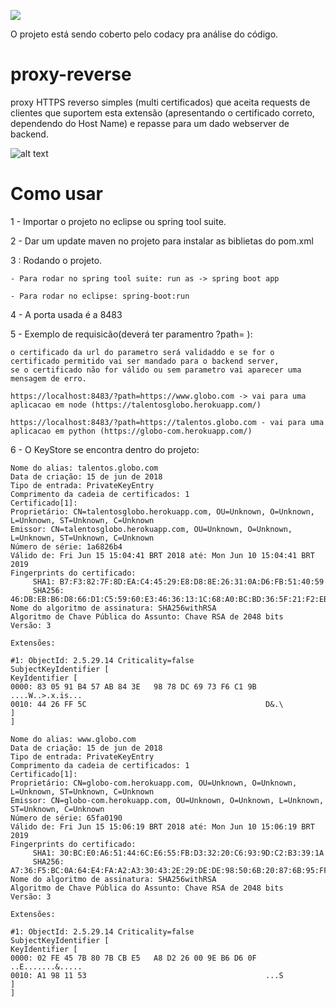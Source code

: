 <a class="badge-align" href="https://www.codacy.com/app/matheus.costa100/proxy-reverse?utm_source=github.com&amp;utm_medium=referral&amp;utm_content=cavalerosi/proxy-reverse&amp;utm_campaign=Badge_Grade"><img src="https://api.codacy.com/project/badge/Grade/954a6c23e66f484680d9641ecc395a95"/></a>

O projeto está sendo coberto pelo codacy pra análise do código.

# proxy-reverse

proxy HTTPS reverso simples (multi certificados) que aceita requests de clientes que suportem esta extensão (apresentando o certificado correto, dependendo do Host Name) e repasse para um dado webserver de backend.

![alt text](https://www.incapsula.com/cdn-guide/wp-content/uploads/sites/7/2018/04/reverse-proxy-02-1.jpg)

# Como usar

1 - Importar o projeto no eclipse ou spring tool suite.

2 - Dar um update maven no projeto para instalar as biblietas do pom.xml

3 : Rodando o projeto.
	
	- Para rodar no spring tool suite: run as -> spring boot app
	
	- Para rodar no eclipse: spring-boot:run
	
4 - A porta usada é a 8483	

5 - Exemplo de requisicão(deverá ter paramentro ?path= ): 

	o certificado da url do parametro será validaddo e se for o certificado permitido vai ser mandado para o backend server,
	se o certificado não for válido ou sem parametro vai aparecer uma mensagem de erro.
	
	https://localhost:8483/?path=https://www.globo.com -> vai para uma aplicacao em node (https://talentosglobo.herokuapp.com/)
	
	https://localhost:8483/?path=https://talentos.globo.com - vai para uma aplicacao em python (https://globo-com.herokuapp.com/)

6 - O KeyStore se encontra dentro do projeto:
		
	Nome do alias: talentos.globo.com
	Data de criação: 15 de jun de 2018
	Tipo de entrada: PrivateKeyEntry
	Comprimento da cadeia de certificados: 1
	Certificado[1]:
	Proprietário: CN=talentosglobo.herokuapp.com, OU=Unknown, O=Unknown, L=Unknown, ST=Unknown, C=Unknown
	Emissor: CN=talentosglobo.herokuapp.com, OU=Unknown, O=Unknown, L=Unknown, ST=Unknown, C=Unknown
	Número de série: 1a6826b4
	Válido de: Fri Jun 15 15:04:41 BRT 2018 até: Mon Jun 10 15:04:41 BRT 2019
	Fingerprints do certificado:
		 SHA1: B7:F3:82:7F:8D:EA:C4:45:29:E8:D8:8E:26:31:0A:D6:FB:51:40:59
		 SHA256: 46:DB:EB:B6:D8:66:D1:C5:59:60:E3:46:36:13:1C:68:A0:BC:BD:36:5F:21:F2:EB:0C:B4:B1:4E:BA:EF:36:76
	Nome do algoritmo de assinatura: SHA256withRSA
	Algoritmo de Chave Pública do Assunto: Chave RSA de 2048 bits
	Versão: 3

	Extensões: 
	
	#1: ObjectId: 2.5.29.14 Criticality=false
	SubjectKeyIdentifier [
	KeyIdentifier [
	0000: 83 05 91 B4 57 AB 84 3E   98 78 DC 69 73 F6 C1 9B  ....W..>.x.is...
	0010: 44 26 FF 5C                                        D&.\
	]
	]

	Nome do alias: www.globo.com
	Data de criação: 15 de jun de 2018
	Tipo de entrada: PrivateKeyEntry
	Comprimento da cadeia de certificados: 1
	Certificado[1]:
	Proprietário: CN=globo-com.herokuapp.com, OU=Unknown, O=Unknown, L=Unknown, ST=Unknown, C=Unknown
	Emissor: CN=globo-com.herokuapp.com, OU=Unknown, O=Unknown, L=Unknown, ST=Unknown, C=Unknown
	Número de série: 65fa0190
	Válido de: Fri Jun 15 15:06:19 BRT 2018 até: Mon Jun 10 15:06:19 BRT 2019
	Fingerprints do certificado:
		 SHA1: 30:BC:E0:A6:51:44:6C:E6:55:FB:D3:32:20:C6:93:9D:C2:B3:39:1A
		 SHA256: A7:36:F5:BC:0A:64:E4:FA:A2:A3:30:43:2E:29:DE:DE:98:50:6B:20:87:6B:95:FF:25:30:63:3B:F9:AE:2B:8E
	Nome do algoritmo de assinatura: SHA256withRSA
	Algoritmo de Chave Pública do Assunto: Chave RSA de 2048 bits
	Versão: 3
	
	Extensões: 
	
	#1: ObjectId: 2.5.29.14 Criticality=false
	SubjectKeyIdentifier [
	KeyIdentifier [
	0000: 02 FE 45 7B 80 7B CB E5   A8 D2 26 00 9E B6 D6 0F  ..E.......&.....
	0010: A1 98 11 53                                        ...S
	]
	]
	
